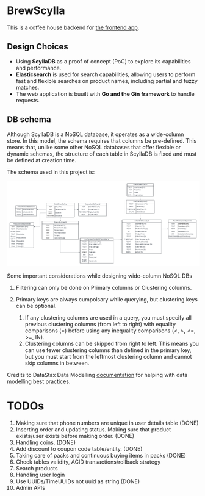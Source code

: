 # BrewScylla
This is a coffee house backend for [the frontend app]().

## Design Choices
- Using **ScyllaDB** as a proof of concept (PoC) to explore its capabilities and performance. 
- **Elasticsearch** is used for search capabilities, allowing users to perform fast and flexible searches on product names, including partial and fuzzy matches.
- The web application is buuilt with **Go and the Gin framework** to handle requests.

## DB schema
Although ScyllaDB is a NoSQL database, it operates as a wide-column store. In this model, the schema requires that columns be pre-defined. This means that, unlike some other NoSQL databases that offer flexible or dynamic schemas, the structure of each table in ScyllaDB is fixed and must be defined at creation time.

The schema used in this project is:

![db schema image](images/DB%20schema.png)

Some important considerations while designing wide-column NoSQL DBs
1. Filtering can only be done on Primary columns or Clustering columns.
2. Primary keys are always cumpolsary while querying, but clustering keys can be optional.

    1. If any clustering columns are used in a query, you must specify all previous clustering columns (from left to right) with equality comparisons (=) before using any inequality comparisons (<, >, <=, >=, IN).
    2. Clustering columns can be skipped from right to left. This means you can use fewer clustering columns than defined in the primary key, but you must start from the leftmost clustering column and cannot skip columns in between.

Credits to DataStax Data Modelling [documentation](https://www.datastax.com/dev/modeling) for helping with data modelling best practices.

# TODOs
1. Making sure that phone numbers are unique in user details table (DONE)
2. Inserting order and updating status. Making sure that product exists/user exists before making order. (DONE)
3. Handling coins. (DONE)
4. Add discount to coupon code table/entity. (DONE)
4. Taking care of packs and continuous buying items in packs (DONE)
5. Check tables validity, ACID transactions/rollback strategy
6. Search products
7. Handling user login
8. Use UUIDs/TimeUUIDs not uuid as string (DONE)
9. Admin APIs